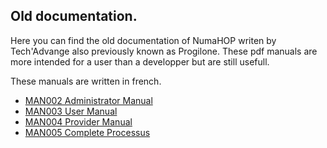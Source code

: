 ## Old documentation.

Here you can find the old documentation of NumaHOP writen by Tech'Advange also previously known as Progilone. These pdf manuals are more intended for a 
user than a developper but are still usefull.

These manuals are written in french.

- [MAN002 Administrator Manual](./old_manuals/MAN002_NumaHOP_-_Manuel_Administrateur.pdf)
- [MAN003 User Manual](./old_manuals/MAN003_NumaHOP_-_Manuel_Utilisateur.pdf)
- [MAN004 Provider Manual](./old_manuals/MAN004_NumaHOP_-_Manuel_Prestataire.pdf)
- [MAN005 Complete Processus](./old_manuals/MAN005_NumaHop_-_Processus_complet_-_V1.2.pdf)
